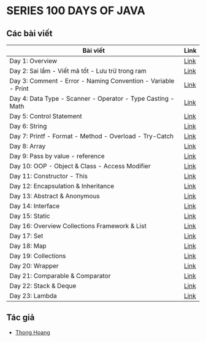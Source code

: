 # SERIES 100 DAYS OF JAVA

## Các bài viết

| Bài viết                                                      | Link          |
| ------------------------------------------------------------- | ------------- |
| Day 1: Overview                                               | [Link][day1]  |
| Day 2: Sai lầm - Viết mã tốt - Lưu trữ trong ram              | [Link][day2]  |
| Day 3: Comment - Error - Naming Convention - Variable - Print | [Link][day3]  |
| Day 4: Data Type - Scanner - Operator - Type Casting - Math   | [Link][day4]  |
| Day 5: Control Statement                                      | [Link][day5]  |
| Day 6: String                                                 | [Link][day6]  |
| Day 7: Printf - Format - Method - Overload - Try-Catch        | [Link][day7]  |
| Day 8: Array                                                  | [Link][day8]  |
| Day 9: Pass by value - reference                              | [Link][day9]  |
| Day 10: OOP - Object & Class - Access Modifier                | [Link][day10] |
| Day 11: Constructor - This                                    | [Link][day11] |
| Day 12: Encapsulation & Inheritance                           | [Link][day12] |
| Day 13: Abstract & Anonymous                                  | [Link][day13] |
| Day 14: Interface                                             | [Link][day14] |
| Day 15: Static                                                | [Link][day15] |
| Day 16: Overview Collections Framework & List                 | [Link][day16] |
| Day 17: Set                                                   | [Link][day17] |
| Day 18: Map                                                   | [Link][day18] |
| Day 19: Collections                                           | [Link][day19] |
| Day 20: Wrapper                                               | [Link][day20] |
| Day 21: Comparable & Comparator                               | [Link][day21] |
| Day 22: Stack & Deque                                         | [Link][day22] |
| Day 23: Lambda                                                | [Link][day23] |

## Tác giả

- [Thong Hoang][thonghp]

[day1]: Day001.md
[day2]: Day002.md
[day3]: Day003.md
[day4]: Day004.md
[day5]: Day005.md
[day6]: Day006.md
[day7]: Day007.md
[day8]: Day008.md
[day9]: Day009.md
[day10]: Day010.md
[day11]: Day011.md
[day12]: Day012.md
[day13]: Day013.md
[day14]: Day014.md
[day15]: Day015.md
[day16]: Day016.md
[day17]: Day017.md
[day18]: Day018.md
[day19]: Day019.md
[day20]: Day020.md
[day21]: Day021.md
[day22]: Day022.md
[day23]: Day023.md

[thonghp]: https://github.com/thonghp
